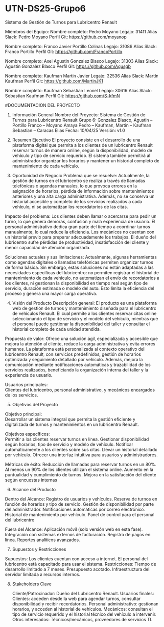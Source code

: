 # UTN-DS25-Grupo6
Sistema de Gestión de Turnos para Lubricentro Renault

Miembros del Equipo:
Nombre completo: Pedro Moyano
Legajo: 31411
Alias Slack: Pedro Moyano
Perfil Git: https://github.com/moyanop

Nombre completo: Franco Javier Portillo Colinas
Legajo: 31089
Alias Slack: Franco Portillo
Perfil Git: https://github.com/FrancoPortillo

Nombre completo: Axel Agustin Gonzalez Blasco
Legajo: 31303
Alias Slack: Agustin Gonzalez Blasco
Perfil Git: https://github.com/Agusgb

Nombre completo: Kaufman Martin Javier
Legajo: 32536
Alias Slack: Martín Kaufman
Perfil Git: https://github.com/MartinJK1

Nombre completo: Kaufman Sebastian Leonel
Legajo: 30616
Alias Slack: Sebastian Kaufman
Perfil Git: https://github.com/S-kfmN

#DOCUMENTACION DEL PROYECTO
1. Información General 
    Nombre del Proyecto: Sistema de Gestión de Turnos para Lubricentro Renault 
    Grupo 6: Gonzalez Blasco, Agustin – Portillo Franco – Moyano Amaya Pedro – 
    Kaufman, Martin – Kaufman Sebastian – Caracas Elias 
    Fecha: 10/04/25 
    Versión: v1.0 

2. Resumen Ejecutivo 
    El proyecto consiste en el desarrollo de una plataforma digital que permita a los clientes 
    de un lubricentro Renault reservar turnos de manera online, según la disponibilidad, 
    modelo de vehículo y tipo de servicio requerido. El sistema también permitirá al 
    administrador organizar los horarios y mantener un historial completo de mantenimiento 
    de cada vehículo.

3. Oportunidad de Negocio 
Problema que se resuelve: 
    Actualmente, la gestión de turnos en el lubricentro se realiza a través de llamadas 
    telefónicas o agendas manuales, lo que provoca errores en la asignación de horarios, 
    pérdida de información sobre mantenimientos anteriores y una alta carga administrativa. 
    Además, no se conserva un historial accesible y completo de los servicios realizados a 
    cada vehículo, ni se automatizan los recordatorios de las citas. 

Impacto del problema: 
    Los clientes deben llamar o acercarse para pedir un turno, lo que genera demoras, 
    confusión y mala experiencia de usuario. 
    El personal administrativo dedica gran parte del tiempo a coordinar turnos 
    manualmente, lo cual reduce la eficiencia. 
    Los mecánicos no cuentan con un historial previo para preparar adecuadamente los trabajos. 
    El dueño del lubricentro sufre pérdidas de productividad, insatisfacción del cliente y 
    menor capacidad de atención organizada.

Soluciones actuales y sus limitaciones: 
    Actualmente, algunas herramientas como agendas digitales o llamadas telefónicas 
    permiten organizar turnos de forma básica. Sin embargo, estas soluciones no están 
    adaptadas a las necesidades específicas del lubricentro: no permiten registrar el 
    historial de mantenimiento de cada vehículo, no automatizan el envío de recordatorios a 
    los clientes, ni gestionan la disponibilidad en tiempo real según tipo de servicio, duración 
    estimada o modelo del auto. Esto limita la eficiencia del proceso y genera una mayor 
    carga operativa. 
 
4. Visión del Producto 
Descripción general: 
    El producto es una plataforma web de gestión de turnos y mantenimiento diseñada para 
    el lubricentro de vehículos Renault. El cual permite a los clientes reservar citas online 
    seleccionando el tipo de servicio y el modelo del vehículo, mientras que el personal 
    puede gestionar la disponibilidad del taller y consultar el historial completo de cada 
    unidad atendida. 

Propuesta de valor: 
    Ofrece una solución ágil, especializada y accesible que mejora la atención al cliente, 
    reduce la carga administrativa y evita errores humanos. La plataforma está 
    personalizada al contexto operativo del lubricentro Renault, con servicios predefinidos, 
    gestión de horarios optimizada y seguimiento detallado por vehículo. Además, mejora la 
    comunicación mediante notificaciones automáticas y trazabilidad de los servicios 
    realizados, beneficiando la organización interna del taller y la experiencia de usuario. 

Usuarios principales:  
    Clientes del lubricentro, personal administrativo, y mecánicos encargados de los servicios.

5. Objetivos del Proyecto 
 
Objetivo principal:  
	Desarrollar un sistema integral que permita la gestión eficiente y digitalizada de turnos y 
	mantenimientos en un lubricentro Renault. 

Objetivos específicos: 	
	Permitir a los clientes reservar turnos en línea. 
	Gestionar disponibilidad según horarios, tipo de servicio y modelo de vehículo. 
	Notificar automáticamente a los clientes sobre sus citas. 
	Llevar un historial detallado por vehículo. 
	Ofrecer una interfaz intuitiva para usuarios y administradores. 

Métricas de éxito: 
	Reducción de llamadas para reservar turnos en un 80%. 
	Al menos un 90% de los clientes utilizan el sistema online. 
	Aumento en la puntualidad y cumplimiento de turnos. 
	Mejora en la satisfacción del cliente según encuestas internas

6. Alcance del Producto 
 
Dentro del Alcance:
	Registro de usuarios y vehículos. 
	Reserva de turnos en función de horarios y tipo de servicio. 
	Gestión de disponibilidad por parte del administrador. 
	Notificaciones automáticas por correo electrónico. 
	Historial de mantenimiento por vehículo. 
	Panel de control para el personal del lubricentro

Fuera del Alcance: 
	Aplicación móvil (solo versión web en esta fase). 
	Integración con sistemas externos de facturación. 
	Registro de pagos en línea. 
	Reportes analíticos avanzados.

7. Supuestos y Restricciones 
 
Supuestos: 
	Los clientes cuentan con acceso a internet. 
	El personal del lubricentro está capacitado para usar el sistema. 
Restricciones: 
	Tiempo de desarrollo limitado a 7 meses. 
	Presupuesto acotado. 
	Infraestructura del servidor limitada a recursos internos. 

8. Stakeholders Clave 
 
	Cliente/Patrocinador: Dueño del Lubricentro Renault. 
	Usuarios finales:  
	Clientes: acceden desde la web para agendar turnos, consultar disponibilidad y recibir recordatorios. 
	Personal administrativo: gestionan horarios, y acceden al historial de vehículos. 
	Mecánicos: consultan el tipo de servicio requerido y el historial técnico del vehículo a intervenir. 
	Otros interesados: Técnicos/mecánicos, proveedores de servicios TI.
